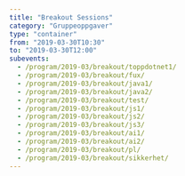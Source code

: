 ```yaml
---
title: "Breakout Sessions"
category: "Gruppeoppgaver"
type: "container"
from: "2019-03-30T10:30"
to: "2019-03-30T12:00"
subevents:
  - /program/2019-03/breakout/toppdotnet1/
  - /program/2019-03/breakout/fux/
  - /program/2019-03/breakout/java1/
  - /program/2019-03/breakout/java2/
  - /program/2019-03/breakout/test/
  - /program/2019-03/breakout/js1/
  - /program/2019-03/breakout/js2/
  - /program/2019-03/breakout/js3/
  - /program/2019-03/breakout/ai1/
  - /program/2019-03/breakout/ai2/
  - /program/2019-03/breakout/pl/
  - /program/2019-03/breakout/sikkerhet/
---
```

